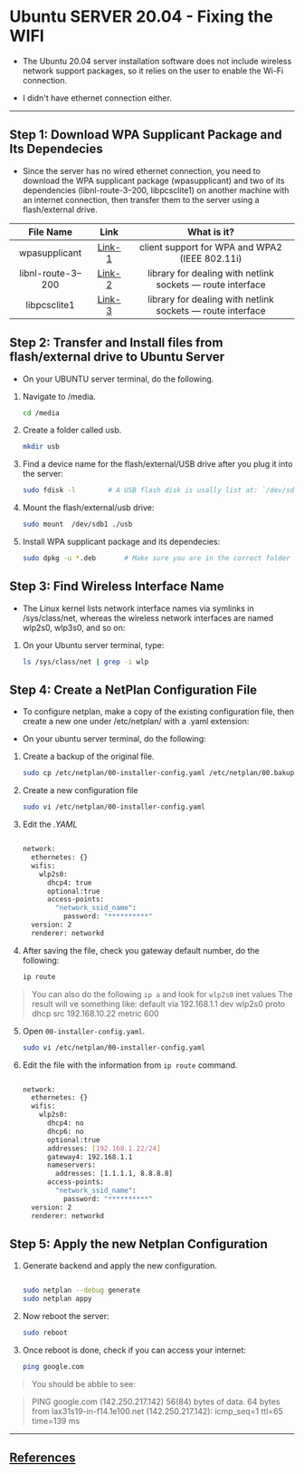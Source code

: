 # Ubuntu SERVER 20.04  - Fixing the WIFI 

* The  Ubuntu 20.04 server installation software does not include wireless network support packages, so it relies on the user to enable the Wi-Fi connection.

* I didn't have ethernet connection either. 

------------------------------------------------------

##  Step 1: Download WPA Supplicant Package and Its Dependecies 

* Since the server has no wired ethernet connection, you need to download the WPA supplicant package (wpasupplicant) and two of its dependencies (libnl-route-3–200, libpcsclite1) on another machine with an internet connection, then transfer them to the server using a flash/external drive.



| File Name         |  Link       | What is it? |
| :-------------:   | :---------: | :---------: |
| wpasupplicant     | [Link-1](http://mirrors.kernel.org/ubuntu/pool/main/w/wpa/wpasupplicant_2.9-1ubuntu4_amd64.deb)      | client support for WPA and WPA2 (IEEE 802.11i)            |
| libnl-route-3–200 | [Link-2](http://mirrors.kernel.org/ubuntu/pool/main/libn/libnl3/libnl-route-3-200_3.4.0-1_amd64.deb) |library for dealing with netlink sockets — route interface |
| libpcsclite1      | [Link-3](http://mirrors.kernel.org/ubuntu/pool/main/p/pcsc-lite/libpcsclite1_1.8.26-3_amd64.deb)     |library for dealing with netlink sockets — route interface |


## Step 2: Transfer and Install files from flash/external drive to Ubuntu Server

* On your UBUNTU server terminal, do the following.

1. Navigate to /media.

    ```bash
    cd /media 
    ```

2. Create a folder called usb.
    
    ```bash
    mkdir usb
    ```

3. Find a device name for the flash/external/USB drive after you plug it into the server:

    ```bash
    sudo fdisk -l        # A USB flash disk is usally list at: `/dev/sdv1/`
    ```

4. Mount the flash/external/usb drive:

    ```bash
    sudo mount  /dev/sdb1 ./usb
    ```

5. Install WPA supplicant package and its dependecies:

    ```bash
    sudo dpkg -u *.deb       # Make sure you are in the correct folder with the 3 files.
    ```

## Step 3: Find Wireless Interface Name 

* The Linux kernel lists network interface names via symlinks in /sys/class/net, whereas the wireless network interfaces are named wlp2s0, wlp3s0, and so on:

1. On your Ubuntu server terminal, type:

    ```bash
    ls /sys/class/net | grep -i wlp
    ```

## Step 4: Create a NetPlan Configuration File

* To configure netplan, make a copy of the existing configuration file, then create a new one under /etc/netplan/ with a .yaml extension:

* On your ubuntu server terminal, do the following:

1. Create a backup of the original file.

    ```bash
    sudo cp /etc/netplan/00-installer-config.yaml /etc/netplan/00.bakup
    ```

2. Create a new configuration file

    ```bash
    sudo vi /etc/netplan/00-installer-config.yaml
    ```

3. Edit the *.YAML* 

    ```bash

    network:
      ethernetes: {}
      wifis:
        wlp2s0:
          dhcp4: true
          optional:true
          access-points:
            "network_ssid_name":
              password: "**********"
      version: 2
      renderer: networkd
    ```

4. After saving the file, check you gateway default number, do the following:
    
    ```bash
    ip route
    ```
>   You can also do the following `ip a` and look for `wlp2s0` inet values
>   The result will ve something like:
>   default via 192.168.1.1 dev wlp2s0 proto dhcp src 192.168.10.22 metric 600

5. Open `00-installer-config.yaml`.

    ```bash
    sudo vi /etc/netplan/00-installer-config.yaml
    ```

6. Edit the file with the information from `ip route` command.

    ```bash

    network:
      ethernetes: {}
      wifis:
        wlp2s0:
          dhcp4: no
          dhcp6: no
          optional:true
          addresses: [192.168.1.22/24]
          gateway4: 192.168.1.1
          nameservers:
            addresses: [1.1.1.1, 8.8.8.8]
          access-points:
            "network_ssid_name":
              password: "**********"
      version: 2
      renderer: networkd    

    ```
## Step 5: Apply the new Netplan Configuration
    
1. Generate backend and apply the new configuration.

    ```bash

    sudo netplan --debug generate
    sudo netplan appy

    ```

2. Now reboot the server:

    ```bash
    sudo reboot

    ```
3. Once reboot is done, check if you can access your internet:

    ```bash
    ping google.com
    ```

>   You should be abble to see:

>   PING google.com (142.250.217.142) 56(84) bytes of data.
    64 bytes from lax31s19-in-f14.1e100.net (142.250.217.142): icmp_seq=1 ttl=65 time=139 ms

------------------------------------------------------
## [References](https://github.com/fcarvalhopacheco/ubuntu-server-config/blob/main/CREDITS.md#step-2)
